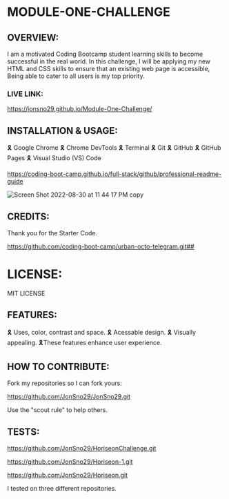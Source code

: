  # MODULE-ONE-CHALLENGE


## OVERVIEW:

I am a motivated Coding Bootcamp student learning skills to become successful in the real world. In this challenge, I will be applying my new HTML and CSS skills to ensure that an existing web page is accessible, Being able to cater to all users is my top priority.

### LIVE LINK:

https://jonsno29.github.io/Module-One-Challenge/

## INSTALLATION & USAGE:

🎗 Google Chrome
🎗 Chrome DevTools
🎗 Terminal
🎗 Git
🎗 GitHub
🎗 GitHub Pages
🎗 Visual Studio (VS) Code  
 
 https://coding-boot-camp.github.io/full-stack/github/professional-readme-guide

![Screen Shot 2022-08-30 at 11 44 17 PM copy](https://user-images.githubusercontent.com/109987633/187611553-10181f29-d2f0-43e1-8444-455eb8bf9f9a.png)

## CREDITS:

Thank you for the Starter Code.

https://github.com/coding-boot-camp/urban-octo-telegram.git## 

# LICENSE:

MIT LICENSE

## FEATURES:

🎗 Uses, color, contrast and space.
🎗 Acessable design.
🎗 Visually appealing.
🎗These features enhance user experience.

## HOW TO CONTRIBUTE:

Fork my repositories so I can fork yours:

https://github.com/JonSno29/JonSno29.git

Use the "scout rule" to help others.

## TESTS:

 https://github.com/JonSno29/HoriseonChallenge.git
 
 https://github.com/JonSno29/Horiseon-1.git
 
 https://github.com/JonSno29/Horiseon.git
 
 I tested on three different repositories.
